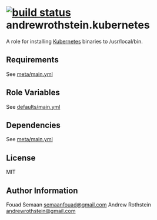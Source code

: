 [![build status](https://circleci.com/gh/fouadsemaan/ansible-kubernetes.svg?style=shield)](https://circleci.com/gh/fouadsemaan/ansible-kubernetes)
andrewrothstein.kubernetes
=======================

A role for installing [Kubernetes](http://kubernetes.io/docs/getting-started-guides/binary_release/#prebuilt-binary-release) binaries to /usr/local/bin.

Requirements
------------

See [meta/main.yml](meta/main.yml)

Role Variables
--------------

See [defaults/main.yml](defaults/main.yml)

Dependencies
------------

See [meta/main.yml](meta/main.yml)

License
-------

MIT

Author Information
------------------

Fouad Semaan <semaanfouad@gmail.com>
Andrew Rothstein <andrewrothstein@gmail.com>
